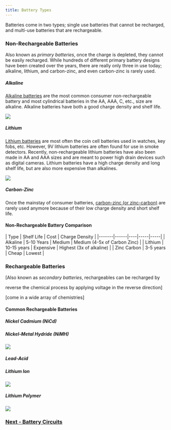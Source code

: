 ```yaml
---
title: Battery Types
---
```


Batteries come in two types; single use batteries that cannot be recharged, and multi-use batteries that are rechargeable.

### Non-Rechargeable Batteries

Also known as _primary batteries_, once the charge is depleted, they cannot be easily recharged. While hundreds of different primary battery designs have been created over the years, there are really only three in use today; alkaline, lithium, and carbon-zinc, and even carbon-zinc is rarely used.

##### Alkaline

[Alkaline batteries](https://en.wikipedia.org/wiki/Alkaline_battery) are the most common consumer non-rechargeable battery and most cylindrical batteries in the AA, AAA, C, etc., size are alkaline. Alkaline batteries have both a good charge density and shelf life. 

![](../Alkaline_Batteries_Cropped.jpg)

##### Lithium

[Lithium batteries](https://en.wikipedia.org/wiki/Lithium_battery) are most often the coin cell batteries used in watches, key fobs, etc. However, 9V lithium batteries are often found for use in smoke detectors. Recently, non-rechargeable lithium batteries have also been made in AA and AAA sizes and are meant to power high drain devices such as digital cameras. Lithium batteries have a high charge density and long shelf life, but are also more expensive than alkalines.

![](../Lithium_Batteries_Cropped.jpg)

##### Carbon-Zinc

Once the mainstay of consumer batteries, [carbon-zinc (or zinc-carbon)](https://en.wikipedia.org/wiki/Zinc%E2%80%93carbon_battery) are rarely used anymore because of their low charge density and short shelf life.


#### Non-Rechargeable Battery Comparison

| Type   | Shelf Life    | Cost   | Charge Density |
|-------|------|----|-----|-----|
| Alkaline | 5-10 Years | Medium | Medium (4-5x of Carbon Zinc) |
| Lithium | 10-15 years | Expensive | Highest (3x of alkaline) |
| Zinc Carbon | 3-5 years | Cheap | Lowest |

### Rechargeable Batteries

[Also known as _secondary batteries_, rechargeables can be recharged by 


reverse the chemical process by applying voltage in the reverse direction]

[come in a wide array of chemistries]

#### Common Rechargeable Batteries

##### Nickel Cadmium (NiCd)

##### Nickel-Metal Hydride (NiMH)

![](../NiMH_Batteries_Cropped.jpg)

##### Lead-Acid

##### Lithium Ion

![](../Lithium_Ion_Battery_Cropped.jpg)

##### Lithium Polymer

![](../LiPo_Battery_Cropped.jpg)

### [Next - Battery Circuits](../Battery_Circuits)

<br/>